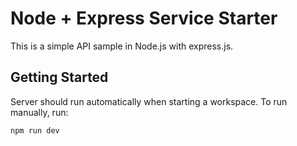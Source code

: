 # Node + Express Service Starter

This is a simple API sample in Node.js with express.js.

## Getting Started

Server should run automatically when starting a workspace. To run manually, run:
```sh
npm run dev
```